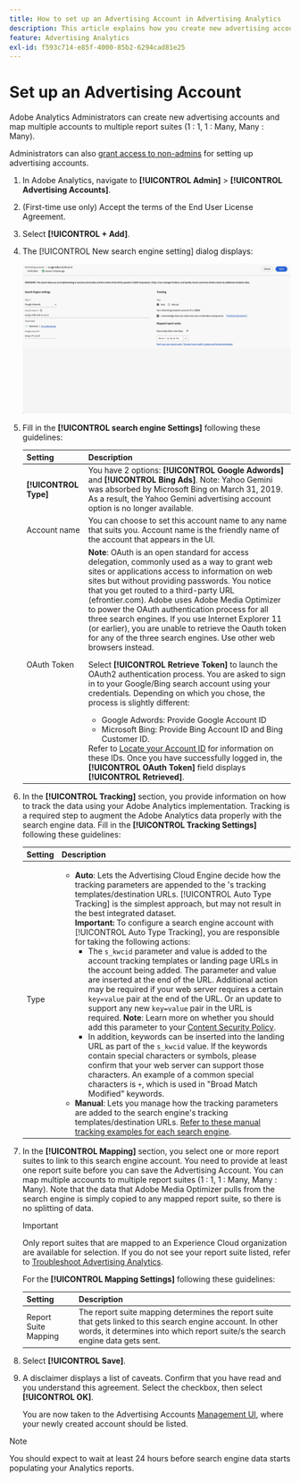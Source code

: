 ```yaml
---
title: How to set up an Advertising Account in Advertising Analytics
description: This article explains how you create new advertising accounts and map multiple accounts to multiple report suites.
feature: Advertising Analytics
exl-id: f593c714-e85f-4000-85b2-6294cad81e25
---
```

# Set up an Advertising Account

Adobe Analytics Administrators can create new advertising accounts and map multiple accounts to multiple report suites (1 : 1, 1 : Many, Many : Many).

Administrators can also [grant access to non-admins](/help/integrate/c-advertising-analytics/overview.md#section_FCC58EB635954A32990D4E67B52B4369) for setting up advertising accounts.

<!--
![](assets/aa_accounts.png)
-->

1. In Adobe Analytics, navigate to **[!UICONTROL Admin]** > **[!UICONTROL Advertising Accounts]**.
1. (First-time use only) Accept the terms of the End User License Agreement.
1. Select **[!UICONTROL + Add]**.
1. The [!UICONTROL New search engine setting] dialog displays:

   ![](assets/aa-new-se-account.png)

1. Fill in the **[!UICONTROL search engine Settings]** following these guidelines: 

   | Setting | Description|
   | --- | --- |
   | **[!UICONTROL Type]** | You have 2 options: **[!UICONTROL Google Adwords]** and **[!UICONTROL Bing Ads]**.  Note: Yahoo Gemini was absorbed by Microsoft Bing on March 31, 2019. As a result, the Yahoo Gemini advertising account option is no longer available. |
   | Account name | You can choose to set this account name to any name that suits you.  Account name is the friendly name of the account that appears in the UI.|
   | OAuth Token | **Note**: OAuth is an open standard for access delegation, commonly used as a way to grant web sites or applications access to information on web sites but without providing passwords. You notice that you get routed to a third-party URL (efrontier.com). Adobe uses Adobe Media Optimizer to power the OAuth authentication process for all three search engines. If you use Internet Explorer 11 (or earlier), you are unable to retrieve the Oauth token for any of the three search engines. Use other web browsers instead.<p>Select **[!UICONTROL Retrieve Token]** to launch the OAuth2 authentication process. You are asked to sign in to your Google/Bing search account using your credentials. Depending on which you chose, the process is slightly different: <ul><li>Google Adwords: Provide Google Account ID</li><li>Microsoft Bing: Provide Bing Account ID and Bing Customer ID.</li></ul>Refer to [Locate your Account ID](/help/integrate/c-advertising-analytics/c-adanalytics-workflow/aa-locate-account-id.md) for information on these IDs. Once you have successfully logged in, the **[!UICONTROL OAuth Token]** field displays **[!UICONTROL Retrieved]**. |

1. In the **[!UICONTROL Tracking]** section, you provide information on how to track the data using your Adobe Analytics implementation. Tracking is a required step to augment the Adobe Analytics data properly with the search engine data.
   Fill in the **[!UICONTROL Tracking Settings]** following these guidelines: 

    | Setting | Description |
    | --- | --- |
    | Type | <ul><li>**Auto**: Lets the Advertising Cloud Engine decide how the tracking parameters are appended to the 's tracking templates/destination URLs. [!UICONTROL Auto Type Tracking] is the simplest approach, but may not result in the best integrated dataset.<br>**Important:** To configure a search engine account with [!UICONTROL Auto Type Tracking], you are responsible for taking the following actions:<ul><li>The `s_kwcid` parameter and value is added to the account tracking templates or landing page URLs in the account being added. The parameter and value are inserted at the end of the URL. Additional action may be required if your web server requires a certain `key=value` pair at the end of the URL. Or an update to support any new `key=value` pair in the URL is required. **Note**: Learn more on whether you should add this parameter to your [Content Security Policy](https://experienceleague.adobe.com/en/docs/id-service/using/reference/csp).</li><li>In addition, keywords can be inserted into the landing URL as part of the `s_kwcid` value. If the keywords contain special characters or symbols, please confirm that your web server can support those characters. An example of a common special characters is `+`, which is used in "Broad Match Modified" keywords.</li></ul></li><li>**Manual**: Lets you manage how the tracking parameters are added to the search engine's tracking templates/destination URLs. [Refer to these manual tracking examples for each search engine](/help/integrate/c-advertising-analytics/c-adanalytics-workflow/aa-manual-vs-automatic-tracking.md).</li></ul>|

1. In the **[!UICONTROL Mapping]** section, you select one or more report suites to link to this search engine account. You need to provide at least one report suite before you can save the Advertising Account. You can map multiple accounts to multiple report suites (1 : 1, 1 : Many, Many : Many). Note that the data that Adobe Media Optimizer pulls from the search engine is simply copied to any mapped report suite, so there is no splitting of data.

   >[!IMPORTANT]
   >
   >Only report suites that are mapped to an Experience Cloud organization are available for selection. If you do not see your report suite listed, refer to [Troubleshoot Advertising Analytics](/help/integrate/c-advertising-analytics/c-adanalytics-workflow/aa-troubleshooting.md).

   For the **[!UICONTROL Mapping Settings]** following these guidelines: 

   | Setting | Description |
   | --- | --- |
   | Report Suite Mapping | The report suite mapping determines the report suite that gets linked to this search engine account. In other words, it determines into which report suite/s the search engine data gets sent. |


1. Select **[!UICONTROL Save]**.
1. A disclaimer displays a list of caveats. Confirm that you have read and you understand this agreement. Select the checkbox, then select **[!UICONTROL OK]**.

   You are now taken to the Advertising Accounts [Management UI](/help/integrate/c-advertising-analytics/c-adanalytics-workflow/aa-manage-ad-accounts.md), where your newly created account should be listed.

>[!NOTE]
>
>You should expect to wait at least 24 hours before search engine data starts populating your Analytics reports.
